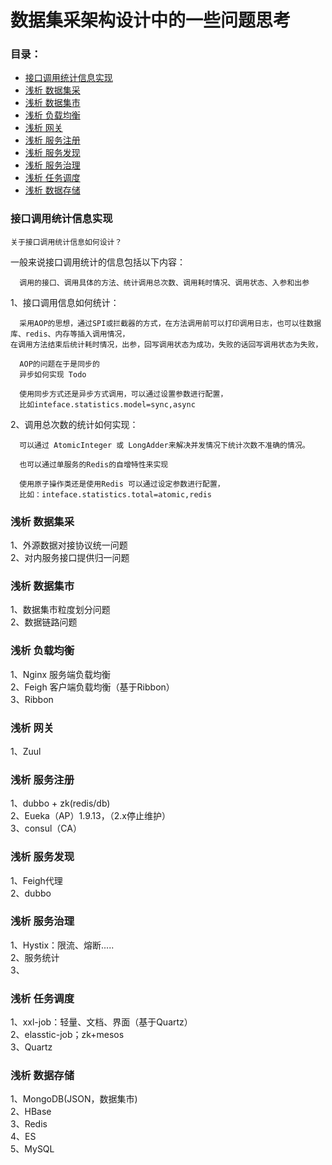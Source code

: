 # 数据集采架构设计中的一些问题思考

### 目录：  
* [接口调用统计信息实现](#接口调用统计信息实现)
* [浅析 数据集采](#浅析-数据集采)
* [浅析 数据集市](#浅析-数据集市)
* [浅析 负载均衡](#浅析-负载均衡)
* [浅析 网关](#浅析-网关)
* [浅析 服务注册](#浅析-服务注册)
* [浅析 服务发现](#浅析-服务发现)
* [浅析 服务治理](#浅析-服务治理)
* [浅析 任务调度](#浅析-任务调度)
* [浅析 数据存储](#浅析-数据存储)

### 接口调用统计信息实现
`关于接口调用统计信息如何设计？`  

一般来说接口调用统计的信息包括以下内容：
```
  调用的接口、调用具体的方法、统计调用总次数、调用耗时情况、调用状态、入参和出参
```
1、接口调用信息如何统计：
```
  采用AOP的思想，通过SPI或拦截器的方式，在方法调用前可以打印调用日志，也可以往数据库、redis、内存等插入调用情况，
在调用方法结束后统计耗时情况，出参，回写调用状态为成功，失败的话回写调用状态为失败，
  
  AOP的问题在于是同步的
  异步如何实现 Todo
```
```
  使用同步方式还是异步方式调用，可以通过设置参数进行配置，
  比如inteface.statistics.model=sync,async
```
2、调用总次数的统计如何实现：
```
  可以通过 AtomicInteger 或 LongAdder来解决并发情况下统计次数不准确的情况。
  
  也可以通过单服务的Redis的自增特性来实现
```
```
  使用原子操作类还是使用Redis 可以通过设定参数进行配置，
  比如：inteface.statistics.total=atomic,redis
```

### 浅析 数据集采
1、外源数据对接协议统一问题  
2、对内服务接口提供归一问题  

### 浅析 数据集市
1、数据集市粒度划分问题  
2、数据链路问题

### 浅析 负载均衡
1、Nginx 服务端负载均衡  
2、Feigh 客户端负载均衡（基于Ribbon）  
3、Ribbon  

### 浅析 网关
1、Zuul

### 浅析 服务注册
1、dubbo + zk(redis/db)  
2、Eueka（AP）1.9.13，（2.x停止维护）  
3、consul（CA）

### 浅析 服务发现
1、Feigh代理  
2、dubbo

### 浅析 服务治理
1、Hystix：限流、熔断.....  
2、服务统计  
3、

### 浅析 任务调度
1、xxl-job：轻量、文档、界面（基于Quartz）  
2、elasstic-job；zk+mesos  
3、Quartz

### 浅析 数据存储
1、MongoDB(JSON，数据集市)  
2、HBase  
3、Redis  
4、ES  
5、MySQL  